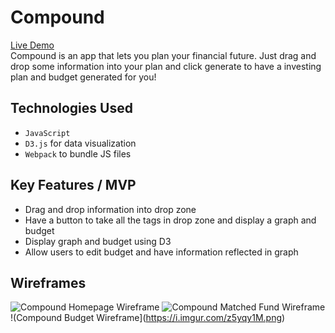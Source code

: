 # Compound
[Live Demo](#)  
Compound is an app that lets you plan your financial future. Just drag and drop some information into your plan and click generate to have a investing plan and budget generated for you!

## Technologies Used
* `JavaScript` 
* `D3.js` for data visualization
* `Webpack` to bundle JS files

## Key Features / MVP
* Drag and drop information into drop zone
* Have a button to take all the tags in drop zone and display a graph and budget
* Display graph and budget using D3
* Allow users to edit budget and have information reflected in graph

## Wireframes
![Compound Homepage Wireframe](https://i.imgur.com/aZ5No1Z.png)
![Compound Matched Fund Wireframe](https://i.imgur.com/Y9KjQtj.png)
!(Compound Budget Wireframe](https://i.imgur.com/z5yqy1M.png)
